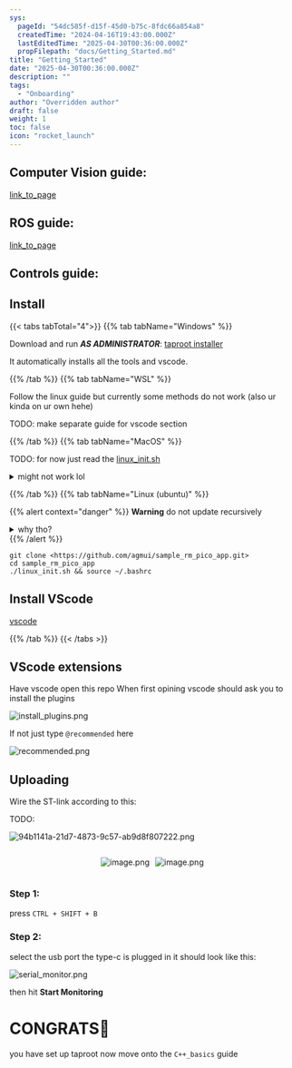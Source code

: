 ```yaml
---
sys:
  pageId: "54dc585f-d15f-45d0-b75c-8fdc66a854a8"
  createdTime: "2024-04-16T19:43:00.000Z"
  lastEditedTime: "2025-04-30T00:36:00.000Z"
  propFilepath: "docs/Getting_Started.md"
title: "Getting_Started"
date: "2025-04-30T00:36:00.000Z"
description: ""
tags:
  - "Onboarding"
author: "Overridden author"
draft: false
weight: 1
toc: false
icon: "rocket_launch"
---
```


## Computer Vision guide:

[link_to_page](86d45bc0-388b-4d26-8848-44f255f73d0e)

## ROS guide:

[link_to_page](3c76c1de-ec8f-46d6-8b0a-294005edc2d5)

## Controls guide:

## Install

{{< tabs tabTotal="4">}}
{{% tab tabName="Windows" %}}

Download and run _**AS ADMINISTRATOR**_: [taproot installer](https://github.com/Thornbots/TeachingFreshies/releases/tag/1.0)

It automatically installs all the tools and vscode.

{{% /tab %}}
{{% tab tabName="WSL" %}}

Follow the linux guide but currently some methods do not work (also ur kinda on ur own hehe)

TODO: make separate guide for vscode section

{{% /tab %}}
{{% tab tabName="MacOS" %}}

TODO: for now just read the [linux_init.sh](https://github.com/agmui/sample_rm_pico_app/blob/main/linux_init.sh)

<details>
<summary>might not work lol</summary>

`brew install libusb pkg-config`

Next install: [vscode](https://code.visualstudio.com/Download)

</details>

{{% /tab %}}
{{% tab tabName="Linux (ubuntu)" %}}

{{% alert context="danger" %}}
**Warning** do not update recursively
<details>
<summary>why tho?</summary>
There are some submodules that may go on for a while (like tinyusb) and I highly
recommend you don't need to get them.
If you want to see what submodules I update just look in `linux_init.sh`
</details>
{{% /alert %}}

```shell
git clone <https://github.com/agmui/sample_rm_pico_app.git>
cd sample_rm_pico_app
./linux_init.sh && source ~/.bashrc
```

## Install VScode

[vscode](https://code.visualstudio.com/Download)

{{% /tab %}}
{{< /tabs >}}

## VScode extensions

Have vscode open this repo
When first opining vscode should ask you to install the plugins

![install_plugins.png](https://prod-files-secure.s3.us-west-2.amazonaws.com/d518164a-d88e-44d1-a4ee-3adb3bd8bce0/89bd30f0-1825-4e77-867b-0a41ce370880/install_plugins.png?X-Amz-Algorithm=AWS4-HMAC-SHA256&X-Amz-Content-Sha256=UNSIGNED-PAYLOAD&X-Amz-Credential=ASIAZI2LB466ZJN7MZQG%2F20250605%2Fus-west-2%2Fs3%2Faws4_request&X-Amz-Date=20250605T081231Z&X-Amz-Expires=3600&X-Amz-Security-Token=IQoJb3JpZ2luX2VjEGgaCXVzLXdlc3QtMiJHMEUCIQClmZAmZown9lv78Uji4%2B9bLHPARvoWomEu3VgU3Gxl9wIgfLdFbF12E810fY9P7cr9kaBcxvNUlSwXFpim6di0ticq%2FwMIQRAAGgw2Mzc0MjMxODM4MDUiDAOJt3FuKpvBVjEaWCrcA3lS5kYq%2BFvuVgsWKdA8%2FIs28rKryQhr0QkuyGWMgXdsCyh1H%2FqL0CcFo%2BNEiMIUe5Af2HPW4NNox24Zn478%2FS4%2Bv%2B5nEmUux5ZchjGKt%2FXwtFlSM0XpYh9Rjne9B5u2vy1NWrkUR4hEX6Qj1oqVKdoRecLFU0AljYAi3xbz4t74Y%2B7LMfSk%2B2hr6c6uDjEnnSmSD%2FfwLq9cG1xw7GCYxHwoVOdhWTLtxiSFU3e%2F9%2FplbXy8ihIIfeWLrXFAteVeWtjhEcX3fX%2FgDd8ok%2BR6MBBedm5zLtljIXS9ldVbZiN8UTKki2olG%2FY0N3Ke8%2B5mB4xaLhQYJXAJJo0nzXSe9bJ52ZowP7yd2N8yzrk4%2BFM5WAtXQYAPEmM7G7UA%2Ftrx7oHCzS%2BcF5vw5ZESMLFRjSAAvjcITB7Jr3MyEX4jtJCWUXOLyDxuH2H4%2Fi%2FP%2BEhVnvULDv6Tolih2ujBJcB0T5gV5NwR306o46pdvDvn2P5tRIpTEKSCFN1qjd8CWgQ4mt6MddExyIJB82EKH7N%2FzvgzbkpXuwrq7YpK3aEP%2FPvl7ewhsjuCqsnkqg8wqDdZglS%2BFvyVIu0CZkorxsrhruT07Yw27CWn2OsFdBBERsHyV2hAEIHW%2Fd62HtqpMMCLhcIGOqUBivbQmVgDeTKAygQbOHE0%2F%2FpMhFph5%2Beh8tJ5Ik%2FKOsTlIml7m81aqwTsNv2Ssl1bb5DUG3Xhz%2FnXpk%2BX5zxLjJYjSkEI0doNNbHmpbN%2Fws0vdp%2B2Lqc%2Bexx5rDGfzNKAT%2BvsNqJwLkbnXaAtFvZDSK4xH3JhejYqovVnnn87QfB2GhtfSw%2BzR1PMUFM0l2uz2amvUrJAnOY0UPRV36xkhZfQk20B&X-Amz-Signature=d1918bd6620e5efbce503e9d29d559199d68910a6952df250b883583200001d7&X-Amz-SignedHeaders=host&x-id=GetObject)

If not just type `@recommended` here  

![recommended.png](https://prod-files-secure.s3.us-west-2.amazonaws.com/d518164a-d88e-44d1-a4ee-3adb3bd8bce0/61e661e9-5d85-4dfc-be0d-8d2097a5e793/recommended.png?X-Amz-Algorithm=AWS4-HMAC-SHA256&X-Amz-Content-Sha256=UNSIGNED-PAYLOAD&X-Amz-Credential=ASIAZI2LB466ZJN7MZQG%2F20250605%2Fus-west-2%2Fs3%2Faws4_request&X-Amz-Date=20250605T081231Z&X-Amz-Expires=3600&X-Amz-Security-Token=IQoJb3JpZ2luX2VjEGgaCXVzLXdlc3QtMiJHMEUCIQClmZAmZown9lv78Uji4%2B9bLHPARvoWomEu3VgU3Gxl9wIgfLdFbF12E810fY9P7cr9kaBcxvNUlSwXFpim6di0ticq%2FwMIQRAAGgw2Mzc0MjMxODM4MDUiDAOJt3FuKpvBVjEaWCrcA3lS5kYq%2BFvuVgsWKdA8%2FIs28rKryQhr0QkuyGWMgXdsCyh1H%2FqL0CcFo%2BNEiMIUe5Af2HPW4NNox24Zn478%2FS4%2Bv%2B5nEmUux5ZchjGKt%2FXwtFlSM0XpYh9Rjne9B5u2vy1NWrkUR4hEX6Qj1oqVKdoRecLFU0AljYAi3xbz4t74Y%2B7LMfSk%2B2hr6c6uDjEnnSmSD%2FfwLq9cG1xw7GCYxHwoVOdhWTLtxiSFU3e%2F9%2FplbXy8ihIIfeWLrXFAteVeWtjhEcX3fX%2FgDd8ok%2BR6MBBedm5zLtljIXS9ldVbZiN8UTKki2olG%2FY0N3Ke8%2B5mB4xaLhQYJXAJJo0nzXSe9bJ52ZowP7yd2N8yzrk4%2BFM5WAtXQYAPEmM7G7UA%2Ftrx7oHCzS%2BcF5vw5ZESMLFRjSAAvjcITB7Jr3MyEX4jtJCWUXOLyDxuH2H4%2Fi%2FP%2BEhVnvULDv6Tolih2ujBJcB0T5gV5NwR306o46pdvDvn2P5tRIpTEKSCFN1qjd8CWgQ4mt6MddExyIJB82EKH7N%2FzvgzbkpXuwrq7YpK3aEP%2FPvl7ewhsjuCqsnkqg8wqDdZglS%2BFvyVIu0CZkorxsrhruT07Yw27CWn2OsFdBBERsHyV2hAEIHW%2Fd62HtqpMMCLhcIGOqUBivbQmVgDeTKAygQbOHE0%2F%2FpMhFph5%2Beh8tJ5Ik%2FKOsTlIml7m81aqwTsNv2Ssl1bb5DUG3Xhz%2FnXpk%2BX5zxLjJYjSkEI0doNNbHmpbN%2Fws0vdp%2B2Lqc%2Bexx5rDGfzNKAT%2BvsNqJwLkbnXaAtFvZDSK4xH3JhejYqovVnnn87QfB2GhtfSw%2BzR1PMUFM0l2uz2amvUrJAnOY0UPRV36xkhZfQk20B&X-Amz-Signature=2528ac4c52153416e9838f6b1d120fedcd316fe1e229ee05cb2f52f4c2aea5cd&X-Amz-SignedHeaders=host&x-id=GetObject)

## Uploading

Wire the ST-link according to this:

TODO:

![94b1141a-21d7-4873-9c57-ab9d8f807222.png](https://prod-files-secure.s3.us-west-2.amazonaws.com/d518164a-d88e-44d1-a4ee-3adb3bd8bce0/e5fad17d-ab82-4300-9f4c-505ab4b1202c/94b1141a-21d7-4873-9c57-ab9d8f807222.png?X-Amz-Algorithm=AWS4-HMAC-SHA256&X-Amz-Content-Sha256=UNSIGNED-PAYLOAD&X-Amz-Credential=ASIAZI2LB466ZJN7MZQG%2F20250605%2Fus-west-2%2Fs3%2Faws4_request&X-Amz-Date=20250605T081231Z&X-Amz-Expires=3600&X-Amz-Security-Token=IQoJb3JpZ2luX2VjEGgaCXVzLXdlc3QtMiJHMEUCIQClmZAmZown9lv78Uji4%2B9bLHPARvoWomEu3VgU3Gxl9wIgfLdFbF12E810fY9P7cr9kaBcxvNUlSwXFpim6di0ticq%2FwMIQRAAGgw2Mzc0MjMxODM4MDUiDAOJt3FuKpvBVjEaWCrcA3lS5kYq%2BFvuVgsWKdA8%2FIs28rKryQhr0QkuyGWMgXdsCyh1H%2FqL0CcFo%2BNEiMIUe5Af2HPW4NNox24Zn478%2FS4%2Bv%2B5nEmUux5ZchjGKt%2FXwtFlSM0XpYh9Rjne9B5u2vy1NWrkUR4hEX6Qj1oqVKdoRecLFU0AljYAi3xbz4t74Y%2B7LMfSk%2B2hr6c6uDjEnnSmSD%2FfwLq9cG1xw7GCYxHwoVOdhWTLtxiSFU3e%2F9%2FplbXy8ihIIfeWLrXFAteVeWtjhEcX3fX%2FgDd8ok%2BR6MBBedm5zLtljIXS9ldVbZiN8UTKki2olG%2FY0N3Ke8%2B5mB4xaLhQYJXAJJo0nzXSe9bJ52ZowP7yd2N8yzrk4%2BFM5WAtXQYAPEmM7G7UA%2Ftrx7oHCzS%2BcF5vw5ZESMLFRjSAAvjcITB7Jr3MyEX4jtJCWUXOLyDxuH2H4%2Fi%2FP%2BEhVnvULDv6Tolih2ujBJcB0T5gV5NwR306o46pdvDvn2P5tRIpTEKSCFN1qjd8CWgQ4mt6MddExyIJB82EKH7N%2FzvgzbkpXuwrq7YpK3aEP%2FPvl7ewhsjuCqsnkqg8wqDdZglS%2BFvyVIu0CZkorxsrhruT07Yw27CWn2OsFdBBERsHyV2hAEIHW%2Fd62HtqpMMCLhcIGOqUBivbQmVgDeTKAygQbOHE0%2F%2FpMhFph5%2Beh8tJ5Ik%2FKOsTlIml7m81aqwTsNv2Ssl1bb5DUG3Xhz%2FnXpk%2BX5zxLjJYjSkEI0doNNbHmpbN%2Fws0vdp%2B2Lqc%2Bexx5rDGfzNKAT%2BvsNqJwLkbnXaAtFvZDSK4xH3JhejYqovVnnn87QfB2GhtfSw%2BzR1PMUFM0l2uz2amvUrJAnOY0UPRV36xkhZfQk20B&X-Amz-Signature=332e3842e727091efacdf9824796e4138f2798a40ad93179dd37bb8e7256c89d&X-Amz-SignedHeaders=host&x-id=GetObject)

<div style="display: flex;flex-direction: row; column-gap:10px; max-width: 630px;justify-content: center;">
<div>

![image.png](https://prod-files-secure.s3.us-west-2.amazonaws.com/d518164a-d88e-44d1-a4ee-3adb3bd8bce0/210ecb78-1116-4d7b-b9b7-2292f66fa2c2/image.png?X-Amz-Algorithm=AWS4-HMAC-SHA256&X-Amz-Content-Sha256=UNSIGNED-PAYLOAD&X-Amz-Credential=ASIAZI2LB466TMHYQWP4%2F20250605%2Fus-west-2%2Fs3%2Faws4_request&X-Amz-Date=20250605T081234Z&X-Amz-Expires=3600&X-Amz-Security-Token=IQoJb3JpZ2luX2VjEGgaCXVzLXdlc3QtMiJHMEUCIGVpxt0Xg2em%2BaMGJnBD3f5%2Beh%2Fv9eYirjK9XWqIzVBkAiEAuM8t4tvrsYdZVY6FXQkBl%2Fx32jg2SxsCkEI3F7tUJH0q%2FwMIQRAAGgw2Mzc0MjMxODM4MDUiDJ4v9xJUH99sMGwM%2FCrcAyJHCSjXN3jgPlYfv1eGjvap54jbnctaDy8xbJvcFNIxNDRedD4Ufsfh4lYh6nouJgqMSwN4WTH1QwxshFGtxSAiVFx2AoajI5ZdA8ANWGg75Eu7EOOBNGxTgwqAG8c2S4ub7jalecTAZJ74YXyLBvYpLQe1f1nukraCmtm4oIsAgHI7fvm6hv%2FN1Wn1weJWTnbl8SnOPUNeum8EF%2B36ovoO7KQsGcGj5iP6rmJ5LxL%2FkYeTnjGnalcqIqvgGHOr4KdQ%2F1fIt3sLh1magI31tiZvJIWlAy%2BNv2FLDLJvE9iGPdDJmboZi3Pr53XBYBe5l5XDrpcR7CO884IHZ26AZl3D1arqisU5pGo6rGLyjRR7o%2BScl5HEF%2B8Dabic9Qc9baJJ8uxIv8ZqwAi7d9gfMYQ9accHC%2B32F7B8T23MriwAJy6rO%2BfgLXDHiFsgKtD6BfPQRE0XRGF7UI62pPHAmtzbMpNtDqcD0I2L1cn%2BQn%2BsmCoe399fmVWhhhjxpfGcnM3ir%2BmXEeKcj8ddbSjfXxRQsqNAlHHWwMAl0LTdma1Me7hSyIvxrwqwxIECG5JhWSkpXfNEaAJoEituHmYGGQh6lf1r5xMpdqcC7KA6E5AiNh%2Bb7Djhi%2BedF6eBMKiLhcIGOqUB3ebKQ3bTqG0TgPCokPfvJi9X%2BqIaODy6CwyYR6FBv28iF6M8PmfJ%2Bkf4nHmT%2BjhjjazQ7qa800wbyopAMk3NaOOBIm700NZMLY7woD3HcUvTaRv%2B09%2FXst%2Fsh1eIp5SKfTaKE%2FEEOVT2t%2BkH8q%2FJggj0%2BU3nCHiaZFPksHfJtiT2CZpQ7xNOlppnxPq%2F7px9vfVBhe4pVInhq9NFSQrzMIYV50wQ&X-Amz-Signature=7897de40a639a401d2e656dd2b26558b34a815282645dff7a7899ddd7747250e&X-Amz-SignedHeaders=host&x-id=GetObject)

</div>
<div>

![image.png](https://prod-files-secure.s3.us-west-2.amazonaws.com/d518164a-d88e-44d1-a4ee-3adb3bd8bce0/33a0fd0f-8ca6-4a86-8e09-26e95ded1fff/image.png?X-Amz-Algorithm=AWS4-HMAC-SHA256&X-Amz-Content-Sha256=UNSIGNED-PAYLOAD&X-Amz-Credential=ASIAZI2LB466UHTRHHY4%2F20250605%2Fus-west-2%2Fs3%2Faws4_request&X-Amz-Date=20250605T081234Z&X-Amz-Expires=3600&X-Amz-Security-Token=IQoJb3JpZ2luX2VjEGgaCXVzLXdlc3QtMiJHMEUCIQCH1Ik%2FJUxiSk5nESTEdVYYVwR4mxOCCB%2BIehwakMwpNwIgFxF7q9CUMq7DaXm0p9RHXX4yCopH4%2B3uvh3xukhMQ5Iq%2FwMIQBAAGgw2Mzc0MjMxODM4MDUiDGlJnOwCqNCCE%2BniGyrcA%2BCoWxXD0mhHi9Ph%2FcKy%2FnHuzPIcFaZQBsLBAxPHF9MLhI1rj5P5DgFHWm%2Fx1WiOQPMVguI0pAz1eFHkXzaB5SBAfrf%2F%2BBbYId%2FTnBV%2FkWMmvGeJ2SHcwPZXZol44EKQgR6baKHHf0ilBWx6JsO0VZ9vPqyhW2Yxd3l0UZ%2FARNLPSstCpmAvjkiFRXrVo%2FHLj0MW9EJHcQXAaf0rwb8ytG2eCGoM7JpxW%2FOMWz6l3rgB5efuCoMNGnlEht1OnYfNoMIXKciFwcINR9DtKUNYtRysYbnFjuTeWf86JEwB8REDyGcOIY1a6J2BG9ErxLZ5Hg8eIQFmaK3a%2FlRxar%2F8PszjNx6fe9VARgABNOO2YF9VfU7239uVYKE%2B0X4deKg69sJXapKpHLTdBfKENcTrBGUZXSl5KMUM6dGwv4a5QOtELLIM0kmiK1EfInClOW%2BxZdWhdrdX88RhgdNlsmPCybT5FWp1l%2Fjxu0JMhMIoH%2BZlYiMYA6bYUlI%2FobVOlvjbL9P%2B6pwdSNEZ3QZJ1G35UmjZIY0JxyDcKxEd6arQjQ2VpKQ4bBD6o7o5Xe0ZqPNfnzZIunrB3cnaZUAvJ70s6VUSRjnF51WpwRdgKjMExE1lQbGxzo27Whiq77rOMMCKhcIGOqUBN4549neKLgw2S4fBIoYHrvbuGJ2REWWCVWJAWpLlyoymYlG9LFzd3HhQdt%2BwW9iKelNStq2E1X6igeyJXL9X3GT7SJ7%2F4Puyb0QkY4VvG6v5nMdVKArWlwVs5sGopXwsYvWjh7W7wn5e15Y5kGj0rZujyCN6oFKpJTPW1CcLjFOkd66%2BFA0jIIb0XP74HkHk0T3bef7Gp9phDOFdAkZqyu9YJsIq&X-Amz-Signature=2b6d3eeaf1cac368dd606eef9f6971cb850c2e964f1b8a07cf97978e1a9cd2b9&X-Amz-SignedHeaders=host&x-id=GetObject)

</div>
</div>

### Step 1:

press `CTRL + SHIFT + B`

### Step 2:

select the usb port the type-c is plugged in it should look like this:

![serial_monitor.png](https://prod-files-secure.s3.us-west-2.amazonaws.com/d518164a-d88e-44d1-a4ee-3adb3bd8bce0/f03f4774-05d4-4393-b6a0-d5efb6d315ab/serial_monitor.png?X-Amz-Algorithm=AWS4-HMAC-SHA256&X-Amz-Content-Sha256=UNSIGNED-PAYLOAD&X-Amz-Credential=ASIAZI2LB466ZJN7MZQG%2F20250605%2Fus-west-2%2Fs3%2Faws4_request&X-Amz-Date=20250605T081231Z&X-Amz-Expires=3600&X-Amz-Security-Token=IQoJb3JpZ2luX2VjEGgaCXVzLXdlc3QtMiJHMEUCIQClmZAmZown9lv78Uji4%2B9bLHPARvoWomEu3VgU3Gxl9wIgfLdFbF12E810fY9P7cr9kaBcxvNUlSwXFpim6di0ticq%2FwMIQRAAGgw2Mzc0MjMxODM4MDUiDAOJt3FuKpvBVjEaWCrcA3lS5kYq%2BFvuVgsWKdA8%2FIs28rKryQhr0QkuyGWMgXdsCyh1H%2FqL0CcFo%2BNEiMIUe5Af2HPW4NNox24Zn478%2FS4%2Bv%2B5nEmUux5ZchjGKt%2FXwtFlSM0XpYh9Rjne9B5u2vy1NWrkUR4hEX6Qj1oqVKdoRecLFU0AljYAi3xbz4t74Y%2B7LMfSk%2B2hr6c6uDjEnnSmSD%2FfwLq9cG1xw7GCYxHwoVOdhWTLtxiSFU3e%2F9%2FplbXy8ihIIfeWLrXFAteVeWtjhEcX3fX%2FgDd8ok%2BR6MBBedm5zLtljIXS9ldVbZiN8UTKki2olG%2FY0N3Ke8%2B5mB4xaLhQYJXAJJo0nzXSe9bJ52ZowP7yd2N8yzrk4%2BFM5WAtXQYAPEmM7G7UA%2Ftrx7oHCzS%2BcF5vw5ZESMLFRjSAAvjcITB7Jr3MyEX4jtJCWUXOLyDxuH2H4%2Fi%2FP%2BEhVnvULDv6Tolih2ujBJcB0T5gV5NwR306o46pdvDvn2P5tRIpTEKSCFN1qjd8CWgQ4mt6MddExyIJB82EKH7N%2FzvgzbkpXuwrq7YpK3aEP%2FPvl7ewhsjuCqsnkqg8wqDdZglS%2BFvyVIu0CZkorxsrhruT07Yw27CWn2OsFdBBERsHyV2hAEIHW%2Fd62HtqpMMCLhcIGOqUBivbQmVgDeTKAygQbOHE0%2F%2FpMhFph5%2Beh8tJ5Ik%2FKOsTlIml7m81aqwTsNv2Ssl1bb5DUG3Xhz%2FnXpk%2BX5zxLjJYjSkEI0doNNbHmpbN%2Fws0vdp%2B2Lqc%2Bexx5rDGfzNKAT%2BvsNqJwLkbnXaAtFvZDSK4xH3JhejYqovVnnn87QfB2GhtfSw%2BzR1PMUFM0l2uz2amvUrJAnOY0UPRV36xkhZfQk20B&X-Amz-Signature=2dbbf7f71ac2b95b6193d2b5d841e3b1321ad6670fb1f6b87eab3cacfb057c83&X-Amz-SignedHeaders=host&x-id=GetObject)

then hit **Start Monitoring**

# CONGRATS🎉

you have set up taproot now move onto the `C++_basics` guide
